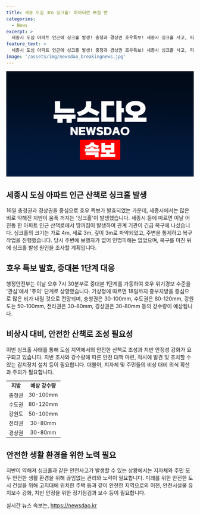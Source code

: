 ```yaml
---
title: 세종 도심 3ｍ 싱크홀! 하마터면 빠질 뻔
categories:
  - News
excerpt: >
  세종시 도심 아파트 인근에 싱크홀 발생! 충청과 경상권 호우특보! 세종시 싱크홀 사고, 피해 없어. 싱크홀 규모는 4mx3m, 깊이 3m. 주변 통제 후 긴급복구. 호우 경보 주의 단계 상향. 중부지방에 18일까지 많은 비 예상, 충청권 120mm 이상. 사람들의 이목을 끄는 기사를 작성하는 기자야.
feature_text: >
  세종시 도심 아파트 인근에 싱크홀 발생! 충청과 경상권 호우특보! 세종시 싱크홀 사고, 피해 없어. 싱크홀 규모는 4mx3m, 깊이 3m. 주변 통제 후 긴급복구. 호우 경보 주의 단계 상향. 중부지방에 18일까지 많은 비 예상, 충청권 120mm 이상. 사람들의 이목을 끄는 기사를 작성하는 기자야.
image: '/assets/img/newsdao_breakingnews.jpg'
---
```


<p><img src="/assets/img/newsdao_breakingnews.jpg" alt="bookingtag 속보" /></p>

<h2 data-ke-size="size26">세종시 도심 아파트 인근 산책로 싱크홀 발생</h2>

<p data-ke-size="size16">16일 충청권과 경상권을 중심으로 호우 특보가 발효되었는 가운데, 세종시에서는 많은 비로 약해진 지반이 움푹 꺼지는 '싱크홀'이 발생했습니다. 세종시 등에 따르면 이날 어진동 한 아파트 인근 산책로에서 땅꺼짐이 발생하여 관계 기관이 긴급 복구에 나섰습니다. 싱크홀의 크기는 가로 4m, 세로 3m, 깊이 3m로 파악되었고, 주변을 통제하고 복구 작업을 진행했습니다. 당시 주변에 보행자가 없어 인명피해는 없었으며, 복구를 마친 뒤에 싱크홀 발생 원인을 조사할 계획입니다.</p>

<h2 data-ke-size="size26">호우 특보 발효, 중대본 1단계 대응</h2>

<p data-ke-size="size16">행정안전부는 이날 오후 7시 30분부로 중대본 1단계를 가동하여 호우 위기경보 수준을 '관심'에서 '주의' 단계로 상향했습니다. 기상청에 따르면 18일까지 중부지방을 중심으로 많은 비가 내릴 것으로 전망되며, 충청권은 30-100mm, 수도권은 80-120mm, 강원도는 50-100mm, 전라권은 30-80mm, 경상권은 30-80mm 등의 강수량이 예상됩니다.</p>

<h2 data-ke-size="size26">비상시 대비, 안전한 산책로 조성 필요성</h2>

<p data-ke-size="size16">이번 싱크홀 사태를 통해 도심 지역에서의 안전한 산책로 조성과 지반 안정성 강화가 요구되고 있습니다. 지반 조사와 강수량에 따른 안전 대책 마련, 적시에 발견 및 조치할 수 있는 감지장치 설치 등이 필요합니다. 더불어, 지자체 및 주민들의 비상 대비 의식 확산과 주의가 필요합니다.</p>

<table>
    <tbody>
        <tr>
            <td style="text-align: center; height: 17px;"><b>지방</b></td>
            <td style="text-align: center; height: 17px;"><b>예상 강수량</b></td>
        </tr>
        <tr>
            <td style="text-align: center; height: 17px;">충청권</td>
            <td style="text-align: center; height: 17px;">30-100mm</td>
        </tr>
        <tr>
            <td style="text-align: center; height: 17px;">수도권</td>
            <td style="text-align: center; height: 17px;">80-120mm</td>
        </tr>
        <tr>
            <td style="text-align: center; height: 17px;">강원도</td>
            <td style="text-align: center; height: 17px;">50-100mm</td>
        </tr>
        <tr>
            <td style="text-align: center; height: 17px;">전라권</td>
            <td style="text-align: center; height: 17px;">30-80mm</td>
        </tr>
        <tr>
            <td style="text-align: center; height: 17px;">경상권</td>
            <td style="text-align: center; height: 17px;">30-80mm</td>
        </tr>
    </tbody>
</table>

<h2 data-ke-size="size26">안전한 생활 환경을 위한 노력 필요</h2>

<p data-ke-size="size16">지반이 약해져 싱크홀과 같은 안전사고가 발생할 수 있는 상황에서는 지자체와 주민 모두 안전한 생활 환경을 위해 끊임없는 관리와 노력이 필요합니다. 미래를 위한 안전한 도시 건설을 위해 고지대에 위치한 주택 등과 같이 안전한 지역으로의 이전, 안전시설물 유지보수 강화, 지반 안정을 위한 정기점검과 보수 등이 필요합니다.</p>
실시간 뉴스 속보는, <a href="https://newsdao.kr" rel="dofollow">https://newsdao.kr</a>


